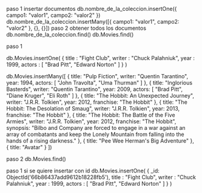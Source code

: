 paso 1 insertar documentos
db.nombre_de_la_coleccion.insertOne({ campo1: "valor1", campo2: "valor2" })
db.nombre_de_la_coleccion.insertMany([{ campo1: "valor1", campo2: "valor2" }, {}, {}])
paso 2 obtener todos los documentos
db.nombre_de_la_coleccion.find()
db.Movies.find()

paso 1

db.Movies.insertOne(
{
title : "Fight Club",
writer : "Chuck Palahniuk",
year : 1999,
actors : [
"Brad Pitt",
"Edward Norton"
]
}
)

db.Movies.insertMany([
{
title: "Pulp Fiction",
writer: "Quentin Tarantino",
year: 1994,
actors: [
"John Travolta",
"Uma Thurman"
]
},
{
title: "Inglorious Basterds",
writer: "Quentin Tarantino",
year: 2009,
actors: [
"Brad Pitt",
"Diane Kruger",
"Eli Roth"
]
},
{
title: "The Hobbit: An Unexpected Journey",
writer: "J.R.R. Tolkien",
year: 2012,
franchise: "The Hobbit"
},
{
title: "The Hobbit: The Desolation of Smaug",
writer: "J.R.R. Tolkien",
year: 2013,
franchise: "The Hobbit"
},
{
title: "The Hobbit: The Battle of the Five Armies",
writer: "J.R.R. Tolkien",
year: 2012,
franchise: "The Hobbit",
synopsis: "Bilbo and Company are forced to engage in a war against an array of combatants and keep the Lonely Mountain from falling into the hands of a rising darkness."
},
{
title: "Pee Wee Herman's Big Adventure"
},
{
title: "Avatar"
}
])

paso 2
db.Movies.find()

paso 1 si se quiere insertar con id
db.Movies.insertOne(
{
\_id: ObjectId('66b86437add9612b18228fb5'),
title : "Fight Club",
writer : "Chuck Palahniuk",
year : 1999,
actors : [
"Brad Pitt",
"Edward Norton"
]
}
)
